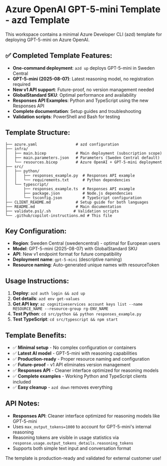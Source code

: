 # Azure OpenAI GPT-5-mini Template - azd Template

This workspace contains a minimal Azure Developer CLI (azd) template for deploying GPT-5-mini on Azure OpenAI.

## ✅ Completed Template Features:
- **One-command deployment**: `azd up` deploys GPT-5-mini in Sweden Central
- **GPT-5-mini (2025-08-07)**: Latest reasoning model, no registration required
- **New v1 API support**: Future-proof, no version management needed
- **GlobalStandard SKU**: Optimal performance and availability
- **Responses API Examples**: Python and TypeScript using the new Responses API
- **Complete documentation**: Setup guides and troubleshooting
- **Validation scripts**: PowerShell and Bash for testing

## Template Structure:
```
├── azure.yaml                 # azd configuration
├── infra/
│   ├── main.bicep             # Main deployment (subscription scope)
│   ├── main.parameters.json   # Parameters (Sweden Central default)
│   └── resources.bicep        # Azure OpenAI + GPT-5-mini deployment
├── src/
│   ├── python/
│   │   ├── responses_example.py  # Responses API example
│   │   └── requirements.txt      # Python dependencies
│   └── typescript/
│       ├── responses_example.ts  # Responses API example
│       ├── package.json          # Node.js dependencies  
│       └── tsconfig.json         # TypeScript configuration
├── CLIENT_README.md           # Setup guide for both languages
├── README.md                  # Main documentation
├── validate.ps1/.sh          # Validation scripts
└── .github/copilot-instructions.md # This file
```

## Key Configuration:
- **Region**: Sweden Central (swedencentral) - optimal for European users
- **Model**: GPT-5-mini (2025-08-07) with GlobalStandard SKU
- **API**: New v1 endpoint format for future compatibility
- **Deployment name**: `gpt-5-mini` (descriptive naming)
- **Resource naming**: Auto-generated unique names with resourceToken

## Usage Instructions:
1. **Deploy**: `azd auth login && azd up`
2. **Get details**: `azd env get-values`
3. **Get API key**: `az cognitiveservices account keys list --name RESOURCE_NAME --resource-group rg-ENV_NAME`
4. **Test Python**: `cd src/python && python responses_example.py`
5. **Test TypeScript**: `cd src/typescript && npm start`

## Template Benefits:
- ✅ **Minimal setup** - No complex configuration or containers
- ✅ **Latest AI model** - GPT-5-mini with reasoning capabilities  
- ✅ **Production-ready** - Proper resource naming and configuration
- ✅ **Future-proof** - v1 API eliminates version management
- ✅ **Responses API** - Cleaner interface optimized for reasoning models
- ✅ **Complete examples** - Working Python and TypeScript clients included
- ✅ **Easy cleanup** - `azd down` removes everything

## API Notes:
- **Responses API**: Cleaner interface optimized for reasoning models like GPT-5-mini
- Uses `max_output_tokens=1000` to account for GPT-5-mini's internal reasoning
- Reasoning tokens are visible in usage statistics via `response.usage.output_tokens_details.reasoning_tokens`
- Supports both simple text input and conversation format

The template is production-ready and validated for external customer use!
